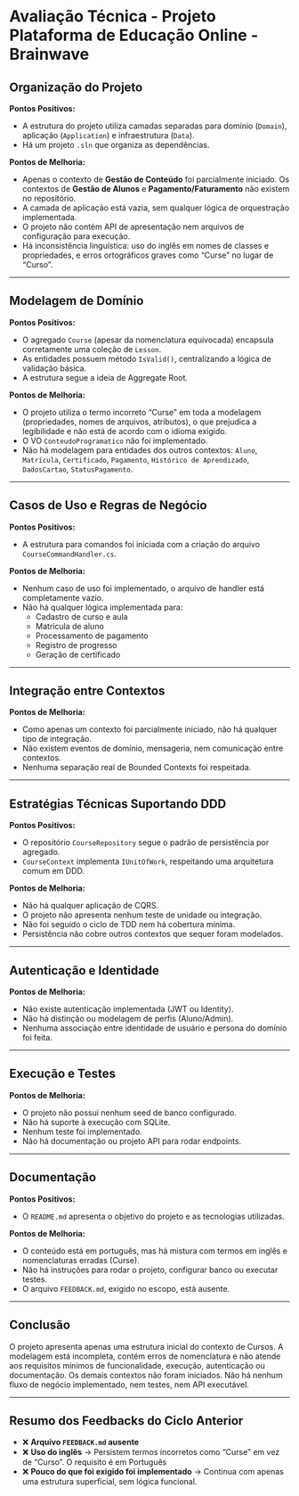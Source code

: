 # Avaliação Técnica - Projeto Plataforma de Educação Online - Brainwave

## Organização do Projeto

**Pontos Positivos:**
- A estrutura do projeto utiliza camadas separadas para domínio (`Domain`), aplicação (`Application`) e infraestrutura (`Data`).
- Há um projeto `.sln` que organiza as dependências.

**Pontos de Melhoria:**
- Apenas o contexto de **Gestão de Conteúdo** foi parcialmente iniciado. Os contextos de **Gestão de Alunos** e **Pagamento/Faturamento** não existem no repositório.
- A camada de aplicação está vazia, sem qualquer lógica de orquestração implementada.
- O projeto não contém API de apresentação nem arquivos de configuração para execução.
- Há inconsistência linguística: uso do inglês em nomes de classes e propriedades, e erros ortográficos graves como “Curse” no lugar de “Curso”.

---

## Modelagem de Domínio

**Pontos Positivos:**
- O agregado `Course` (apesar da nomenclatura equivocada) encapsula corretamente uma coleção de `Lesson`.
- As entidades possuem método `IsValid()`, centralizando a lógica de validação básica.
- A estrutura segue a ideia de Aggregate Root.

**Pontos de Melhoria:**
- O projeto utiliza o termo incorreto “Curse” em toda a modelagem (propriedades, nomes de arquivos, atributos), o que prejudica a legibilidade e não está de acordo com o idioma exigido.
- O VO `ConteudoProgramatico` não foi implementado.
- Não há modelagem para entidades dos outros contextos: `Aluno`, `Matrícula`, `Certificado`, `Pagamento`, `Histórico de Aprendizado`, `DadosCartao`, `StatusPagamento`.

---

## Casos de Uso e Regras de Negócio

**Pontos Positivos:**
- A estrutura para comandos foi iniciada com a criação do arquivo `CourseCommandHandler.cs`.

**Pontos de Melhoria:**
- Nenhum caso de uso foi implementado, o arquivo de handler está completamente vazio.
- Não há qualquer lógica implementada para:
  - Cadastro de curso e aula
  - Matrícula de aluno
  - Processamento de pagamento
  - Registro de progresso
  - Geração de certificado

---

## Integração entre Contextos

**Pontos de Melhoria:**
- Como apenas um contexto foi parcialmente iniciado, não há qualquer tipo de integração.
- Não existem eventos de domínio, mensageria, nem comunicação entre contextos.
- Nenhuma separação real de Bounded Contexts foi respeitada.

---

## Estratégias Técnicas Suportando DDD

**Pontos Positivos:**
- O repositório `CourseRepository` segue o padrão de persistência por agregado.
- `CourseContext` implementa `IUnitOfWork`, respeitando uma arquitetura comum em DDD.

**Pontos de Melhoria:**
- Não há qualquer aplicação de CQRS.
- O projeto não apresenta nenhum teste de unidade ou integração.
- Não foi seguido o ciclo de TDD nem há cobertura mínima.
- Persistência não cobre outros contextos que sequer foram modelados.

---

## Autenticação e Identidade

**Pontos de Melhoria:**
- Não existe autenticação implementada (JWT ou Identity).
- Não há distinção ou modelagem de perfis (Aluno/Admin).
- Nenhuma associação entre identidade de usuário e persona do domínio foi feita.

---

## Execução e Testes

**Pontos de Melhoria:**
- O projeto não possui nenhum seed de banco configurado.
- Não há suporte à execução com SQLite.
- Nenhum teste foi implementado.
- Não há documentação ou projeto API para rodar endpoints.

---

## Documentação

**Pontos Positivos:**
- O `README.md` apresenta o objetivo do projeto e as tecnologias utilizadas.

**Pontos de Melhoria:**
- O conteúdo está em português, mas há mistura com termos em inglês e nomenclaturas erradas (Curse).
- Não há instruções para rodar o projeto, configurar banco ou executar testes.
- O arquivo `FEEDBACK.md`, exigido no escopo, está ausente.

---

## Conclusão

O projeto apresenta apenas uma estrutura inicial do contexto de Cursos. A modelagem está incompleta, contém erros de nomenclatura e não atende aos requisitos mínimos de funcionalidade, execução, autenticação ou documentação. Os demais contextos não foram iniciados. Não há nenhum fluxo de negócio implementado, nem testes, nem API executável.

---

## Resumo dos Feedbacks do Ciclo Anterior

- ❌ **Arquivo `FEEDBACK.md` ausente** 
- ❌ **Uso do inglês** → Persistem termos incorretos como “Curse” em vez de “Curso”. O requisito é em Português
- ❌ **Pouco do que foi exigido foi implementado** → Continua com apenas uma estrutura superficial, sem lógica funcional.
